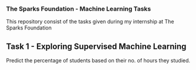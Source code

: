 ### The Sparks Foundation - Machine Learning Tasks
This repository consist of the tasks given during my internship at The Sparks Foundation


## Task 1 - Exploring Supervised Machine Learning

Predict the percentage of students based on their no. of hours they studied.
